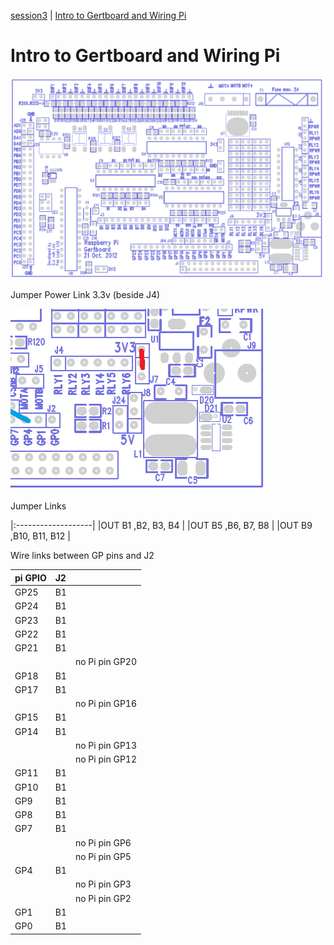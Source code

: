 [session3](../../session3/) | [Intro to Gertboard and Wiring Pi](../docs/gertboard-wiringpi-intro.md)

# Intro to Gertboard and Wiring Pi

   ![alt text](../docs/images/gertboard-Links1.png "Figure gertboard-Links1.png")
   
Jumper Power Link 3.3v (beside J4)

   ![alt text](../docs/images/gertboard-powerLink.png "Figure gertboard-powerLink.png")

Jumper Links

|:-------------------|
|OUT B1 ,B2, B3, B4 |
|OUT B5 ,B6, B7, B8 |
|OUT B9 ,B10, B11, B12 |

   
Wire links between GP pins and J2
   
| pi GPIO    | J2    |     |
|:---------- |:----- |:--- |
|GP25        |B1     |     |
|GP24        |B1     |     |
|GP23        |B1     |     |
|GP22        |B1     |     |
|GP21        |B1     |     |
|            |       | no Pi pin GP20    |
|GP18        |B1     |     |
|GP17        |B1     |     |
|            |       | no Pi pin GP16    |
|GP15        |B1     |     |
|GP14        |B1     |     |
|            |       | no Pi pin GP13    |
|            |       | no Pi pin GP12    |
|GP11        |B1     |     |
|GP10        |B1     |     |
|GP9         |B1     |     |
|GP8         |B1     |     |
|GP7         |B1     |     |
|            |       | no Pi pin GP6    |
|            |       | no Pi pin GP5    |
|GP4         |B1     |     |
|            |       | no Pi pin GP3    |
|            |       | no Pi pin GP2    |
|GP1         |B1     |     |
|GP0         |B1     |     |
